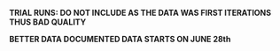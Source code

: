**TRIAL RUNS: DO NOT INCLUDE AS THE DATA WAS FIRST ITERATIONS THUS BAD QUALITY**

**BETTER DATA DOCUMENTED DATA STARTS ON JUNE 28th**